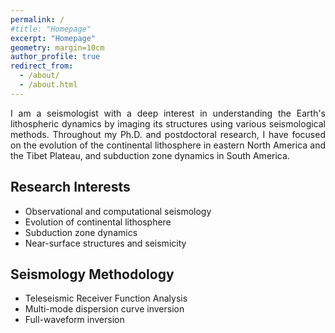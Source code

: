 ```yaml
---
permalink: /
#title: "Homepage"
excerpt: "Homepage"
geometry: margin=10cm
author_profile: true
redirect_from: 
  - /about/
  - /about.html
---
```

<div style="text-align: justify"> I am a seismologist with a deep interest in understanding the Earth's lithospheric dynamics by imaging its structures using various seismological methods. Throughout my Ph.D. and postdoctoral research, I have focused on the evolution of the continental lithosphere in eastern North America and the Tibet Plateau, and subduction zone dynamics in South America.</div> 

## Research Interests
 * Observational and computational seismology
 * Evolution of continental lithosphere
 * Subduction zone dynamics
 * Near-surface structures and seismicity

## Seismology Methodology
  * Teleseismic Receiver Function Analysis
  * Multi-mode dispersion curve inversion
  * Full-waveform inversion 